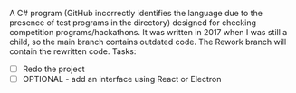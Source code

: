 A C# program (GitHub incorrectly identifies the language due to the presence of test programs in the directory) designed for checking competition programs/hackathons. 
It was written in 2017 when I was still a child, so the main branch contains outdated code. The Rework branch will contain the rewritten code.
Tasks:
 - [ ] Redo the project
 - [ ] OPTIONAL - add an interface using React or Electron
